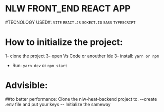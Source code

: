 # NLW FRONT_END REACT APP

#TECNOLOGY USED#:
 ``VITE``
``REACT.JS``
``SOKECT.IO``
``SASS``
``TYPESCRIPT``

# How to initialize the project:

1- clone the project
3- open Vs Code or anouther Ide
3- install:
  ``yarn or npm``
  
  * Run:
      ``yarn dev`` or ``npm start``
      
# Advisible:
   ##to better performance: Clone the nlw-heat-backend project to.
   --create .env file and put your keys
   -- Initialize the sameway
   

